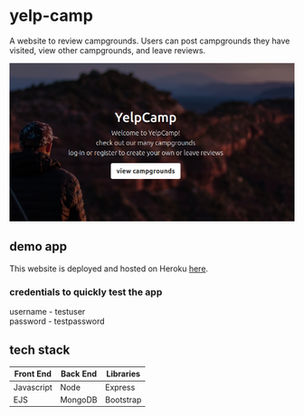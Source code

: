 # yelp-camp

A website to review campgrounds. Users can post campgrounds they have visited, view other campgrounds, and leave reviews.

<img src="public/screenshot.png" width="800" >

## demo app

This website is deployed and hosted on Heroku <a href="https://yelp-camp-portfolio.herokuapp.com">here</a>.

### credentials to quickly test the app

username - testuser<br />
password - testpassword

## tech stack

<table>
  <thead>
    <tr>
      <th>Front End</th>
      <th>Back End</th>
      <th>Libraries</th>
    </tr>
  </thead>
  <tbody>
    <tr>
      <td>Javascript</td>
      <td>Node</td>
      <td>Express</td>
    </tr>
    <tr>
      <td>EJS</td>
      <td>MongoDB</td>
      <td>Bootstrap</td>
    </tr>
  </tbody>
</table>